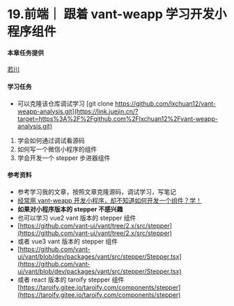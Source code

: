 # 19.前端｜ 跟着 vant-weapp 学习开发小程序组件

#### 本章任务提供

[若川](https://juejin.cn/user/1415826704971918)

#### 学习任务

* 可以克隆该仓库调试学习 [git clone https://github.com/lxchuan12/vant-weapp-analysis.git](https://link.juejin.cn/?target=https%3A%2F%2Fgithub.com%2Flxchuan12%2Fvant-weapp-analysis.git)

1. 学会如何通过调试看源码
2. 如何写一个微信小程序的组件
3. 学会开发一个 stepper 步进器组件

#### 参考资料

* 参考学习我的文章，按照文章克隆源码，调试学习，写笔记
* [经常用 vant-weapp 开发小程序，却不知道如何开发一个组件？学！](https://juejin.cn/post/7126545101228081188)
* **如果对小程序版本的 stepper 不感兴趣**
* 也可以学习 vue2 vant 版本的 stepper 组件
* [https://github.com/vant-ui/vant/tree/2.x/src/stepper](https://github.com/vant-ui/vant/tree/2.x/src/stepper)
* 或者 vue3 vant 版本的 stepper 组件
* [https://github.com/vant-ui/vant/blob/dev/packages/vant/src/stepper/Stepper.tsx](https://github.com/vant-ui/vant/blob/dev/packages/vant/src/stepper/Stepper.tsx)
* 或者 react 版本的 taroify stepper 组件  [https://taroify.gitee.io/taroify.com/components/stepper](https://taroify.gitee.io/taroify.com/components/stepper)
